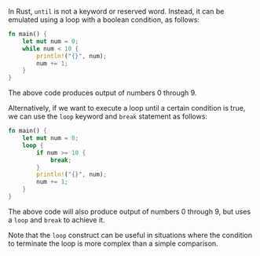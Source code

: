 In Rust, `until` is not a keyword or reserved word. Instead, it can be emulated using a loop with a boolean condition, as follows:

```rust
fn main() {
    let mut num = 0;
    while num < 10 {
        println!("{}", num);
        num += 1;
    }
}
```

The above code produces output of numbers 0 through 9. 

Alternatively, if we want to execute a loop until a certain condition is true, we can use the `loop` keyword and `break` statement as follows:

```rust
fn main() {
    let mut num = 0;
    loop {
        if num >= 10 {
            break;
        }
        println!("{}", num);
        num += 1;
    }
}
```

The above code will also produce output of numbers 0 through 9, but uses a `loop` and `break` to achieve it. 

Note that the `loop` construct can be useful in situations where the condition to terminate the loop is more complex than a simple comparison.